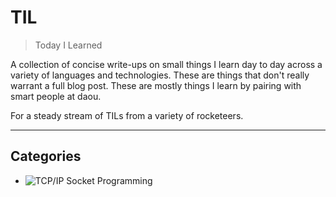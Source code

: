 # TIL
> Today I Learned

A collection of concise write-ups on small things I learn day to day across a variety of languages and technologies. 
These are things that don't really warrant a full blog post. 
These are mostly things I learn by pairing with smart people at daou.

For a steady stream of TILs from a variety of rocketeers.

---

## Categories

- ![TCP/IP Socket Programming]()
